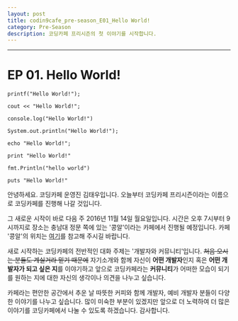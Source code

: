 ```yaml
---
layout: post
title: codin9cafe_pre-season_E01_Hello World!
category: Pre-Season 
description: 코딩카페 프리시즌의 첫 이야기를 시작합니다.
---
```


---
# EP 01. Hello World!

~~~
printf("Hello World!");

cout << "Hello World!";

console.log("Hello World!")

System.out.println("Hello World!");

echo "Hello World!";

print "Hello World!"

fmt.Println("hello world")

puts "Hello World!"
~~~

안녕하세요. 코딩카페 운영진 김태우입니다.
오늘부터 코딩카페 프리시즌이라는 이름으로 코딩카페를 진행해 나갈 것입니다.

그 새로운 시작이 바로 다음 주 2016년 11월 14일 월요일입니다.
시간은 오후 7시부터 9시까지로 장소는 충남대 정문 쪽에 있는 '콩알'이라는 카페에서 진행될 예정입니다.
카페 '콩알'의 위치는 [여기](http://map.naver.com/?perimeter=0&lng=29b6dd19e87bfbd53e904290a0361e91&pinId=33152559&pinType=site&dlevel=11&lat=a526170cff32608caeab4b0b1962922f&enc=b64)를 참고해 주시길 바랍니다.

새로 시작하는 코딩카페의 전반적인 대화 주제는 '개발자와 커뮤니티'입니다. ~~처음 오시는 분들도 계실거라 믿기 때문에~~
자기소개와 함께 자신이 **어떤 개발자**인지 혹은 **어떤 개발자가 되고 싶은 지**를 이야기하고
앞으로 코딩카페라는 **커뮤니티**가 어떠한 모습이 되기를 원하는 지에 대한 자신의 생각이나 의견을 나누고 싶습니다.

카페라는 편안한 공간에서 추운 날 따뜻한 커피와 함께 개발자, 예비 개발자 분들이 다양한 이야기를 나누고 싶습니다.
많이 미숙한 부분이 있겠지만 앞으로 더 노력하여 더 많은 이야기를 코딩카페에서 나눌 수 있도록 하겠습니다. 감사합니다.
